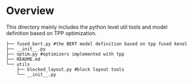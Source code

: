 # Overview 
This directory mainly includes the python level util tools and model definition based on TPP optimization. 

```
├── fused_bert.py #the BERT model definition based on tpp fused kenel 
├── __init__.py
├── optim.py #optimizers implemented with tpp 
├── README.md
└── utils
    ├── blocked_layout.py #block layout tools 
    └── __init__.py
```
